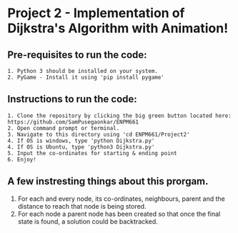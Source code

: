 <h1>Project 2 - Implementation of Dijkstra's Algorithm with Animation!</h1>

  <h2>Pre-requisites to run the code:</h2>

    1. Python 3 should be installed on your system.
    2. PyGame - Install it using 'pip install pygame'

  <h2>Instructions to run the code:</h2>
  
    1. Clone the repository by clicking the big green button located here: https://github.com/SamPusegaonkar/ENPM661
    2. Open command prompt or terminal.
    3. Navigate to this directory using 'cd ENPM661/Project2'
    4. If OS is windows, type 'python Dijkstra.py'
    4. If OS is Ubuntu, type 'python3 Dijkstra.py'
    5. Input the co-ordinates for starting & ending point
    6. Enjoy!


## A few instresting things about this prorgam.
  1. For each and every node, its co-ordinates, neighbours, parent and the distance to reach that node is being stored.
  2. For each node a parent node has been created so that once the final state is found, a solution could be backtracked.

